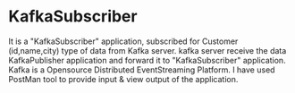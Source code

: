 # KafkaSubscriber
It is a "KafkaSubscriber" application, subscribed for Customer (id,name,city) type of data from Kafka server.
kafka server receive the data KafkaPublisher application and forward it to "KafkaSubscriber" application.
Kafka is a Opensource Distributed EventStreaming Platform.
I have used PostMan tool to provide input & view output of the application.